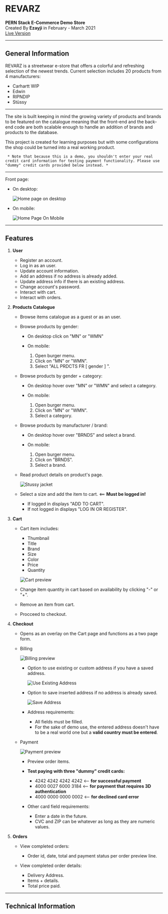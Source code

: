 # REVARZ

**PERN Stack E-Commerce Demo Store**<br/>
Created By **Ezayji** in February - March 2021<br/>
[Live Version](https://revarz.herokuapp.com/)

---

## General Information

REVARZ is a streetwear e-store that offers a colorful and refreshing selection of the newest trends. Current selection includes 20 products from 4 manufacturers:

* Carhartt WIP
* Edwin
* RIPNDIP
* Stüssy

---

The site is built keeping in mind the growing variety of products and brands to be featured on the catalogue meaning that the front-end and the back-end code are both scalable enough to handle an addition of brands and products to the database.

This project is created for learning purposes but with some configurations the shop could be turned into a real working product.<br/>

     * Note that because this is a demo, you shouldn't enter your real credit card information for testing payment functionality. Please use "dummy" credit cards provided below instead. *

---

Front page:

* On desktop:

     ![Home page on desktop](https://i.imgur.com/6oeggHW.png)

* On mobile:

     ![Home Page On Mobile](https://i.imgur.com/SdOAqoi.png)

---

## Features
1. **User** 

   * Register an account.
   * Log in as an user.
   * Update account information.
   * Add an address if no address is already added.
   * Update address info if there is an existing address.
   * Change account's password.
   * Interact with cart.
   * Interact with orders.

2. **Products Catalogue**

   * Browse items catalogue as a guest or as an user.
   * Browse products by gender:

     + On desktop click on "MN" or "WMN"
     + On mobile:

          1. Open burger menu.
          2. Click on "MN" or "WMN".
          3. Select "ALL PRDCTS FR [ gender ] ".

   * Browse products by gender + category:

     + On desktop hover over "MN" or "WMN" and select a category.
     + On mobile:

          1. Open burger menu.
          2. Click on "MN" or "WMN".
          3. Select a category.

   * Browse products by manufacturer / brand:

     + On desktop hover over "BRNDS" and select a brand.
     + On mobile:

          1. Open burger menu.
          2. Click on "BRNDS".
          3. Select a brand.

   * Read product details on product's page.

        ![Stussy jacket](https://i.imgur.com/06zoRZB.png)

   * Select a size and add the item to cart. <== **Must be logged in!**
     + If logged in displays "ADD TO CART".
     + If not logged in displays "LOG IN OR REGISTER".


3. **Cart**

   * Cart item includes:

        + Thumbnail
        + Title
        + Brand
        + Size
        + Color
        + Price
        + Quantity
        
        ![Cart preview](https://i.imgur.com/FSxUCzU.png)


   * Change item quantity in cart based on availability by clicking "-" or "+".
   * Remove an item from cart.
   * Procceed to checkout.
   
4. **Checkout**

    * Opens as an overlay on the Cart page and functions as a two page form.
    * Billing

       ![Billing preview](https://i.imgur.com/D8O8ju7.png)

       * Option to use existing or custom address if you have a saved address.

            ![Use Existing Address](https://i.imgur.com/8yqB7bF.png)

       * Option to save inserted address if no address is already saved.

            ![Save Address](https://i.imgur.com/IvCyjk8.png)


        * Address requirements:

            + All fields must be filled.
            + For the sake of demo use, the entered address doesn't have to be a real world one but a **valid country must be entered**.

    * Payment

        ![Payment preview](https://i.imgur.com/ptCzjjP.png)

        * Preview order items.
        * **Test paying with three "dummy" credit cards:**
        
            + 4242 4242 4242 4242 <-- **for successful payment**
            + 4000 0027 6000 3184 <-- **for payment that requires 3D authentication**
            + 4000 0000 0000 0002 <-- **for declined card error**

        * Other card field requirements:

            * Enter a date in the future.
            * CVC and ZIP can be whatever as long as they are numeric values.
   
5. **Orders**

   * View completed orders:

     + Order id, date, total and payment status per order preview line.

   * View completed order details:
     
     + Delivery Address.
     + Items + details.
     + Total price paid. 

---

## Technical Information

